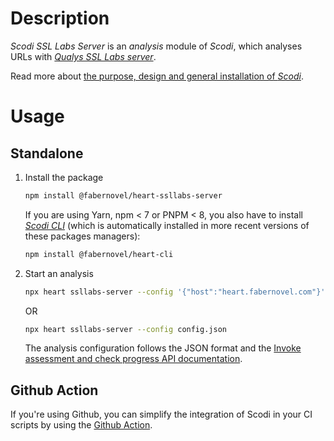 # Description

_Scodi SSL Labs Server_ is an _analysis_ module of _Scodi_, which analyses URLs with _[Qualys SSL Labs server](https://www.ssllabs.com/ssltest/index.html)_.

Read more about [the purpose, design and general installation of _Scodi_](https://github.com/bgatellier/scodi#readme).

# Usage

## Standalone

1. Install the package

    ```bash
    npm install @fabernovel/heart-ssllabs-server
    ```

    If you are using Yarn, npm < 7 or PNPM < 8, you also have to install _[Scodi CLI](https://www.npmjs.com/package/@fabernovel/heart-cli)_ (which is automatically installed in more recent versions of these packages managers):

    ```bash
    npm install @fabernovel/heart-cli
    ```

2. Start an analysis

    ```bash
    npx heart ssllabs-server --config '{"host":"heart.fabernovel.com"}'
    ```

    OR 

    ```bash
    npx heart ssllabs-server --config config.json
    ```

    The analysis configuration follows the JSON format and  the [Invoke assessment and check progress API documentation](https://github.com/ssllabs/ssllabs-scan/blob/master/ssllabs-api-docs-v3.md#invoke-assessment-and-check-progress).

## Github Action

If you're using Github, you can simplify the integration of Scodi in your CI scripts by using the [Github Action](https://github.com/marketplace/actions/heart-webpages-evaluation).
